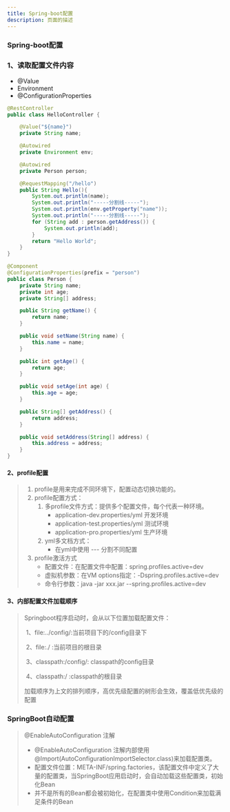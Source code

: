 ```yaml
---
title: Spring-boot配置
description: 页面的描述
---
```

### Spring-boot配置

### 1、读取配置文件内容

* @Value
* Environment
* @ConfigurationProperties

```java
@RestController
public class HelloController {

    @Value("${name}")
    private String name;

    @Autowired
    private Environment env;

    @Autowired
    private Person person;

    @RequestMapping("/hello")
    public String Hello(){
        System.out.println(name);
        System.out.println("-----分割线-----");
        System.out.println(env.getProperty("name"));
        System.out.println("-----分割线-----");
        for (String add : person.getAddress()) {
            System.out.println(add);
        }
        return "Hello World";
    }
}
```

```java
@Component
@ConfigurationProperties(prefix = "person")
public class Person {
    private String name;
    private int age;
    private String[] address;

    public String getName() {
        return name;
    }

    public void setName(String name) {
        this.name = name;
    }

    public int getAge() {
        return age;
    }

    public void setAge(int age) {
        this.age = age;
    }

    public String[] getAddress() {
        return address;
    }

    public void setAddress(String[] address) {
        this.address = address;
    }
}
```



#### 2、profile配置

> 1. profile是用来完成不同环境下，配置动态切换功能的。
> 2. profile配置方式：
>     1. 多profile文件方式：提供多个配置文件，每个代表一种环境。
>         * application-dev.properties/yml 开发环境
>         * application-test.properties/yml 测试环境
>         * application-pro.properties/yml 生产环境
>     2. yml多文档方式：
>         * 在yml中使用 --- 分割不同配置
> 3. profile激活方式
>     * 配置文件：在配置文件中配置：spring.profiles.active=dev
>     * 虚拟机参数：在VM options指定：-Dspring.profiles.active=dev
>     * 命令行参数：java -jar xxx.jar --spring.profiles.active=dev



#### 3、内部配置文件加载顺序

> Springboot程序启动时，会从以下位置加载配置文件：
>
> ​	1、file:../config/:当前项目下的/config目录下
>
> ​	2、file:./ :当前项目的根目录
>
> ​	3、classpath:/config/: classpath的config目录
>
> ​	4、classpath:/ :classpath的根目录
>
> 加载顺序为上文的排列顺序，高优先级配置的树形会生效，覆盖低优先级的配置



### SpringBoot自动配置

> @EnableAutoConfiguration 注解
>
> * @EnableAutoConfiguration 注解内部使用@Import(AutoConfigurationImportSelector.class)来加载配置类。
> * 配置文件位置：META-INF/spring.factories，该配置文件中定义了大量的配置类，当SpringBoot应用启动时，会自动加载这些配置类，初始化Bean
> * 并不是所有的Bean都会被初始化，在配置类中使用Condition来加载满足条件的Bean



